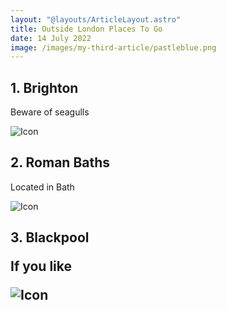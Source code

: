 ```yaml
---
layout: "@layouts/ArticleLayout.astro"
title: Outside London Places To Go
date: 14 July 2022
image: /images/my-third-article/pastleblue.png
---
```

<H2> 1. Brighton </H2>

Beware of seagulls

![Icon](https://images.unsplash.com/photo-1610390370064-4890cf703fd1?ixlib=rb-4.0.3&ixid=M3wxMjA3fDB8MHxzZWFyY2h8M3x8bG9uZG9uJTIwYnJpZGdlfGVufDB8fDB8fHww&auto=format&fit=crop&w=500&q=60)

<H2> 2. Roman Baths </H2>

Located in Bath 

![Icon](https://images.unsplash.com/photo-1623438672645-f8bafb8cc2ba?ixlib=rb-4.0.3&ixid=M3wxMjA3fDB8MHxzZWFyY2h8Mnx8cm9tYW4lMjBiYXRoc3xlbnwwfHwwfHx8MA%3D%3D&auto=format&fit=crop&w=500&q=60)

<H2> 3. Blackpool

If you like

![Icon](https://a.cdn-hotels.com/gdcs/production82/d1885/0c35a2bd-1c80-4ce6-9bbf-a6522664e352.jpg?impolicy=fcrop&w=800&h=533&q=medium)

